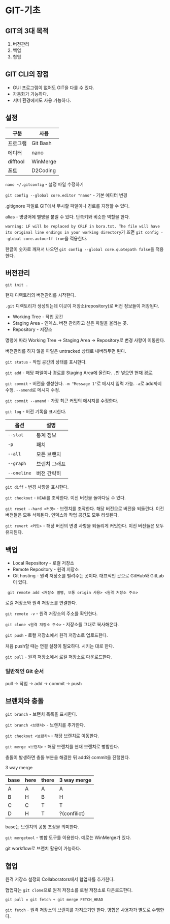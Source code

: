 # GIT-기초

## GIT의 3대 목적
1. 버전관리
2. 백업
3. 협업

## GIT CLI의 장점
- GUI 프로그램이 없어도 GIT을 다룰 수 있다.
- 자동화가 가능하다.
- 서버 환경에서도 사용 가능하다.

## 설정

| 구분     | 사용     |
| -------- | -------- |
| 프로그램 | Git Bash |
| 에디터   | nano     |
| difftool | WinMerge |
| 폰트     | D2Coding |

`nano ~/.gitconfig` - 설정 파일 수정하기

`git config --global core.editor "nano"` - 기본 에디터 변경

.gitignore 파일로 GIT에서 무시할 파일이나 경로를 지정할 수 있다.

alias - 명령어에 별명을 붙일 수 있다. 단축키와 비슷한 역할을 한다.

`warning: LF will be replaced by CRLF in bora.txt. The file will have its original line endings in your working directory`가 뜨면 `git config --global core.autocrlf true`을 적용한다.

한글이 숫자로 깨져서 나오면 `git config --global core.quotepath false`을 적용한다.

## 버전관리
`git init .`

현재 디렉토리의 버전관리를 시작한다.

`.git` 디렉토리가 생성되는데 이곳이 저장소(repository)로 버전 정보들이 저장된다.

- Working Tree - 작업 공간
- Staging Area - 인덱스. 버전 관리하고 싶은 파일을 올리는 곳.
- Repository - 저장소

명령에 따라 Working Tree → Staging Area → Repository로 변경 사항이 이동한다.

버전관리를 하지 않을 파일은 untracked 상태로 내버려두면 된다.

`git status` - 작업 공간의 상태를 표시한다.

`git add` - 해당 파일이나 경로를 Staging Area에 올린다. `.`만 넣으면 현재 경로.

`git commit` - 버전을 생성한다. `-m "Message 1"`로 메시지 입력 가능. `-a`로 add까지 수행. `--amend`로 메시지 수정.

`git commit --amend` - 가장 최근 커밋의 메시지를 수정한다.

`git log` - 버전 기록을 표시한다.

|옵션|설명|
|---|---|
|`--stat`|통계 정보|
|`-p`|패치|
|`--all`|모든 브랜치|
|`--graph`|브랜치 그래프|
|`--oneline`|버전 간략히|

`git diff` - 변경 사항을 표시한다.

`git checkout` - `HEAD`를 조작한다. 이전 버전을 돌아다닐 수 있다.

`git reset --hard <커밋>` - 브랜치를 조작한다. 해당 버전으로 버전을 되돌린다. 이전 버전들은 모두 삭제된다. 인덱스와 작업 공간도 모두 리셋된다.

`git revert <커밋>` - 해당 버전의 변경 사항을 되돌리게 커밋한다. 이전 버전들은 모두 유지된다.

## 백업

- Local Repository - 로컬 저장소
- Remote Repository - 원격 저장소
- Git hosting - 원격 저장소를 빌려주는 곳이다. 대표적인 곳으로 GitHub와 GitLab이 있다.

` git remote add <저장소 별명, 보통 origin 사용> <원격 저장소 주소>`

로컬 저장소와 원격 저장소를 연결한다.

`git remote -v` - 원격 저장소의 주소를 확인한다.

`git clone <원격 저장소 주소>` - 저장소를 그대로 복사해온다.

`git push` - 로컬 저장소에서 원격 저장소로 업로드한다.

처음 push할 때는 연결 설정이 필요하다. 시키는 대로 한다.

`git pull` - 원격 저장소에서 로컬 저장소로 다운로드한다.

### 일반적인 Git 순서

pull → 작업 → add → commit → push

## 브랜치와 충돌

`git branch` - 브랜치 목록을 표시한다.

`git branch <브랜치>` - 브랜치를 추가한다.

`git checkout <브랜치>` - 해당 브랜치로 이동한다.

`git merge <브랜치>` - 해당 브랜치를 현재 브랜치로 병합한다.

충돌이 발생하면 충돌 부분을 해결한 뒤 add와 commit을 진행한다.

3 way merge

|base|here|there|3 way merge|
|---|---|---|---|
|A|A|A|A|
|B|H|B|H|
|C|C|T|T|
|D|H|T|?(confilict)|

base는 브랜치의 공통 조상을 의미한다.

`git mergetool` - 병합 도구를 이용한다. 예로는 WinMerge가 있다.

git workflow로 브랜치 활용이 가능하다.

## 협업

원격 저장소 설정의 Collaborators에서 협업자를 추가한다.

협업자는 `git clone`으로 원격 저장소를 로컬 저장소로 다운로드한다.

`git pull = git fetch + git merge FETCH_HEAD`

`git fetch` - 원격 저장소의 브랜치를 가져오기만 한다. 병합은 사용자가 별도로 수행한다.
